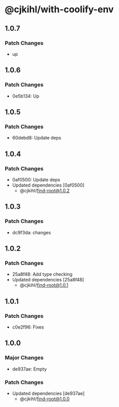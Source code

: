 # @cjkihl/with-coolify-env

## 1.0.7

### Patch Changes

- up

## 1.0.6

### Patch Changes

- 0e5b134: Up

## 1.0.5

### Patch Changes

- 60debd8: Update deps

## 1.0.4

### Patch Changes

- 0af0500: Update deps
- Updated dependencies [0af0500]
  - @cjkihl/find-root@1.0.2

## 1.0.3

### Patch Changes

- dc9f3da: changes

## 1.0.2

### Patch Changes

- 25a8f48: Add type checking
- Updated dependencies [25a8f48]
  - @cjkihl/find-root@1.0.1

## 1.0.1

### Patch Changes

- c0e2f96: Fixes

## 1.0.0

### Major Changes

- de937ae: Empty

### Patch Changes

- Updated dependencies [de937ae]
  - @cjkihl/find-root@1.0.0
